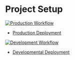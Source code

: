 # Project Setup


[![Production Workflow](https://github.com/ounmuhammad32/oun-project4/actions/workflows/prod.yml/badge.svg)](https://github.com/ounmuhammad32/oun-project4/actions/workflows/prod.yml)

* [Production Deployment](https://oun-project4.herokuapp.com/)


[![Development Workflow](https://github.com/ounmuhammad32/oun-project4/actions/workflows/dev.yml/badge.svg)](https://github.com/ounmuhammad32/oun-project4/actions/workflows/dev.yml)

* [Developmental Deployment](https://oun-project4.herokuapp.com/)



